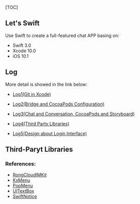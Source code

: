 [TOC]

## Let's Swift

Use Swift to create a full-featured chat APP basing on: 

* Swift 3.0
* Xcode 10.0
* iOS 10.1


## Log

More detail is  showed in the link below:

* [Log1(Git in Xcode)](Log1.md)


* [Log2(Bridge and CocoaPods Configuration)](Log2.md)
* [Log3(Chat and Conversation, CocoaPods and Storyboard)](Log3.md)
* [Log4(Third Party Libraries)](Log4.md)
* [Log5(Design about Login Interface)](Log5.md)


## Third-Paryt Libraries

### References:

* [RongCloudIMKit](https://github.com/huangjinlei/RongCloudIM)
* [KxMenu](https://github.com/kolyvan/kxmenu)
* [PopMenu](https://github.com/xhzengAIB/PopMenu)
* [UITextBox](https://github.com/yagamis/UITextBox)
* [SwiftNotice](https://github.com/johnlui/SwiftNotice)


